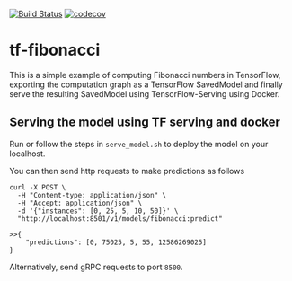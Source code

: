[![Build Status](https://travis-ci.com/soerenberg/tf-fibonacci.svg?branch=main)](https://travis-ci.com/soerenberg/tf-fibonacci)
[![codecov](https://codecov.io/gh/soerenberg/tf-fibonacci/branch/main/graph/badge.svg?token=VDVNEAG1YV)](https://codecov.io/gh/soerenberg/tf-fibonacci)

# tf-fibonacci

This is a simple example of computing Fibonacci numbers in TensorFlow,
exporting the computation graph as a TensorFlow SavedModel and finally serve the
resulting SavedModel using TensorFlow-Serving using Docker.

## Serving the model using TF serving and docker

Run or follow the steps in `serve_model.sh` to deploy the model on your
localhost.

You can then send http requests to make predictions as follows

```
curl -X POST \
  -H "Content-type: application/json" \
  -H "Accept: application/json" \
  -d '{"instances": [0, 25, 5, 10, 50]}' \
  "http://localhost:8501/v1/models/fibonacci:predict"

>>{
    "predictions": [0, 75025, 5, 55, 12586269025]
}
```

Alternatively, send gRPC requests to port `8500`.
